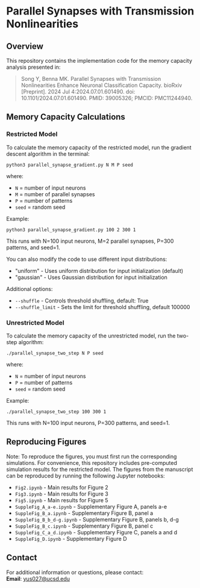 # Parallel Synapses with Transmission Nonlinearities

## Overview
This repository contains the implementation code for the memory capacity analysis presented in:

> Song Y, Benna MK. Parallel Synapses with Transmission Nonlinearities Enhance Neuronal Classification Capacity. bioRxiv [Preprint]. 2024 Jul 4:2024.07.01.601490. doi: 10.1101/2024.07.01.601490. PMID: 39005326; PMCID: PMC11244940.

## Memory Capacity Calculations

### Restricted Model
To calculate the memory capacity of the restricted model, run the gradient descent algorithm in the terminal:

```
python3 parallel_synapse_gradient.py N M P seed
```

where:
- `N` = number of input neurons
- `M` = number of parallel synapses
- `P` = number of patterns
- `seed` = random seed

Example:
```
python3 parallel_synapse_gradient.py 100 2 300 1
```
This runs with N=100 input neurons, M=2 parallel synapses, P=300 patterns, and seed=1.

You can also modify the code to use different input distributions:
- "uniform" - Uses uniform distribution for input initialization (default)
- "gaussian" - Uses Gaussian distribution for input initialization


Additional options:
- `--shuffle` - Controls threshold shuffling, default: True
- `--shuffle_limit` - Sets the limit for threshold shuffling, default 100000


### Unrestricted Model
To calculate the memory capacity of the unrestricted model, run the two-step algorithm:

```
./parallel_synapse_two_step N P seed
```

where:
- `N` = number of input neurons
- `P` = number of patterns
- `seed` = random seed

Example:
```
./parallel_synapse_two_step 100 300 1
```
This runs with N=100 input neurons, P=300 patterns, and seed=1.

## Reproducing Figures
Note: To reproduce the figures, you must first run the corresponding simulations. For convenience, this repository includes pre-computed simulation results for the restricted model.
The figures from the manuscript can be reproduced by running the following Jupyter notebooks:

- `Fig2.ipynb` - Main results for Figure 2
- `Fig3.ipynb` - Main results for Figure 3
- `Fig5.ipynb` - Main results for Figure 5
- `SuppleFig_A_a-e.ipynb` - Supplementary Figure A, panels a-e
- `SuppleFig_B_a.ipynb` - Supplementary Figure B, panel a
- `SuppleFig_B_b_d-g.ipynb` - Supplementary Figure B, panels b, d-g
- `SuppleFig_B_c.ipynb` - Supplementary Figure B, panel c
- `SuppleFig_C_a_d.ipynb` - Supplementary Figure C, panels a and d
- `SuppleFig_D.ipynb` - Supplementary Figure D

## Contact
For additional information or questions, please contact:  
**Email**: yus027@ucsd.edu
